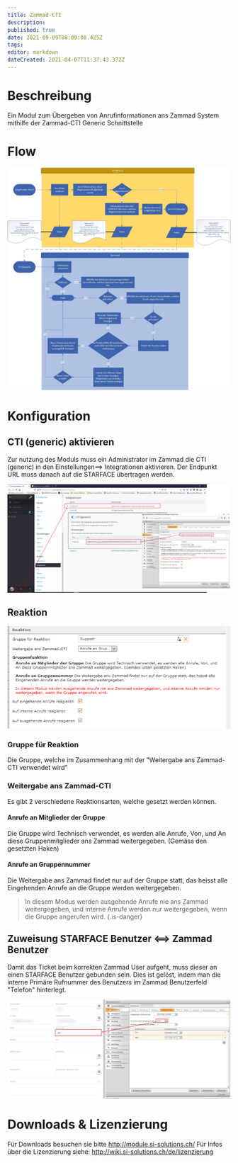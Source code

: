 ```yaml
---
title: Zammad-CTI
description: 
published: true
date: 2021-09-09T08:00:08.425Z
tags: 
editor: markdown
dateCreated: 2021-04-07T11:37:43.372Z
---
```


# Beschreibung
Ein Modul zum Übergeben von Anrufinformationen ans Zammad System mithilfe der Zammad-CTI Generic Schnittstelle
# Flow
![Zammad Flow](/uploads/zammad-cti/zammad-flow.jpg "Zammad Flow")
# Konfiguration
## CTI (generic) aktivieren
Zur nutzung des Moduls muss ein Administrator im Zammad die CTI (generic) in den Einstellungen==> Integrationen aktivieren.
Der Endpunkt URL muss danach auf die STARFACE übertragen werden.

![Zammad Cti Activate](/uploads/zammad-cti/zammad-cti-activate.png "Zammad Cti Activate")

## Reaktion
![Zammad Reaction](/uploads/zammad-cti/zammad-reaction.png "Zammad Reaction")

### Gruppe für Reaktion
Die Gruppe, welche im Zusammenhang mit der "Weitergabe ans Zammad-CTI verwendet wird"

### Weitergabe ans Zammad-CTI

Es gibt 2 verschiedene Reaktionsarten, welche gesetzt werden können.
#### Anrufe an Mitglieder der Gruppe
Die Gruppe wird Technisch verwendet, es werden alle Anrufe, Von, und An diese Gruppenmitglieder ans Zammad weitergegeben. (Gemäss den gesetzten Haken)

#### Anrufe an Gruppennummer
Die Weitergabe ans Zammad findet nur auf der Gruppe statt, das heisst alle Eingehenden Anrufe an die Gruppe werden weitergegeben.

> In diesem Modus werden ausgehende Anrufe nie ans Zammad weitergegeben, und interne Anrufe werden nur weitergegeben, wenn die Gruppe angerufen wird.
{.is-danger}

## Zuweisung STARFACE Benutzer <==> Zammad Benutzer
Damit das Ticket beim korrekten Zammad User aufgeht, muss dieser an einen STARFACE Benutzer gebunden sein.
Dies ist gelöst, indem man die interne Primäre Rufnummer des Benutzers im Zammad Benutzerfeld "Telefon" hinterlegt.

![zammad-cti-userconnect.png](/uploads/zammad-cti/zammad-cti-userconnect.png)

# Downloads & Lizenzierung
Für Downloads besuchen sie bitte http://module.si-solutions.ch/
Für Infos über die Lizenzierung siehe: http://wiki.si-solutions.ch/de/lizenzierung
